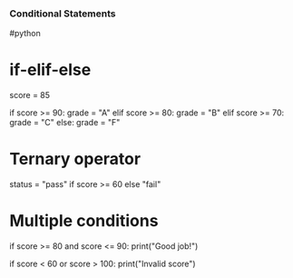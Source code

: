 ### Conditional Statements
#python
# if-elif-else
score = 85

if score >= 90:
    grade = "A"
elif score >= 80:
    grade = "B"
elif score >= 70:
    grade = "C"
else:
    grade = "F"

# Ternary operator
status = "pass" if score >= 60 else "fail"

# Multiple conditions
if score >= 80 and score <= 90:
    print("Good job!")

if score < 60 or score > 100:
    print("Invalid score")
